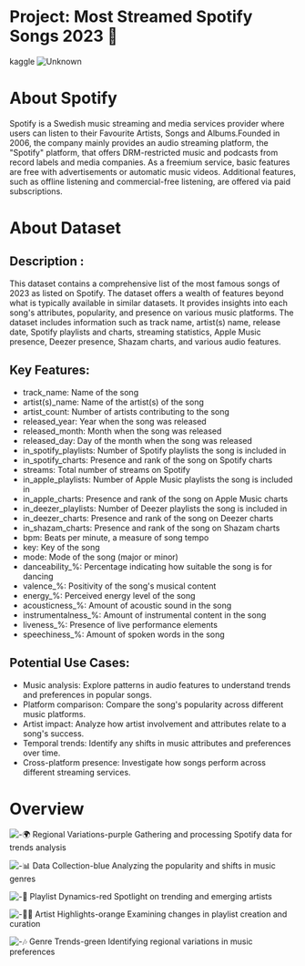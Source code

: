 # Project: Most Streamed Spotify Songs 2023 🎵
kaggle
![Unknown](https://github.com/IraSafonik/project_Most-Streamed-Spotify-Songs-2023/assets/32171563/1233206f-8365-4e98-bf62-d6ad9213d62c)

# About Spotify
Spotify is a Swedish music streaming and media services provider where users can listen to their Favourite Artists, Songs and Albums.Founded in 2006, the company mainly provides an audio streaming platform, the "Spotify" platform, that offers DRM-restricted music and podcasts from record labels and media companies. As a freemium service, basic features are free with advertisements or automatic music videos. Additional features, such as offline listening and commercial-free listening, are offered via paid subscriptions.

# About Dataset

## Description :
This dataset contains a comprehensive list of the most famous songs of 2023 as listed on Spotify. The dataset offers a wealth of features beyond what is typically available in similar datasets. It provides insights into each song's attributes, popularity, and presence on various music platforms. The dataset includes information such as track name, artist(s) name, release date, Spotify playlists and charts, streaming statistics, Apple Music presence, Deezer presence, Shazam charts, and various audio features.

## Key Features:
- track_name: Name of the song
- artist(s)_name: Name of the artist(s) of the song
- artist_count: Number of artists contributing to the song
- released_year: Year when the song was released
- released_month: Month when the song was released
- released_day: Day of the month when the song was released
- in_spotify_playlists: Number of Spotify playlists the song is included in
- in_spotify_charts: Presence and rank of the song on Spotify charts
- streams: Total number of streams on Spotify
- in_apple_playlists: Number of Apple Music playlists the song is included in
- in_apple_charts: Presence and rank of the song on Apple Music charts
- in_deezer_playlists: Number of Deezer playlists the song is included in
- in_deezer_charts: Presence and rank of the song on Deezer charts
- in_shazam_charts: Presence and rank of the song on Shazam charts
- bpm: Beats per minute, a measure of song tempo
- key: Key of the song
- mode: Mode of the song (major or minor)
- danceability_%: Percentage indicating how suitable the song is for dancing
- valence_%: Positivity of the song's musical content
- energy_%: Perceived energy level of the song
- acousticness_%: Amount of acoustic sound in the song
- instrumentalness_%: Amount of instrumental content in the song
- liveness_%: Presence of live performance elements
- speechiness_%: Amount of spoken words in the song

## Potential Use Cases:
- Music analysis: Explore patterns in audio features to understand trends and preferences in popular songs.
- Platform comparison: Compare the song's popularity across different music platforms.
- Artist impact: Analyze how artist involvement and attributes relate to a song's success.
- Temporal trends: Identify any shifts in music attributes and preferences over time.
- Cross-platform presence: Investigate how songs perform across different streaming services.

# Overview

![-🌍 Regional Variations-purple](https://github.com/IraSafonik/project_Most-Streamed-Spotify-Songs-2023/assets/32171563/faf64499-84e2-4c9a-ba1d-efc23409daa8)
Gathering and processing Spotify data for trends analysis

![-📊 Data Collection-blue](https://github.com/IraSafonik/project_Most-Streamed-Spotify-Songs-2023/assets/32171563/99c2d3ea-7704-4cf4-bf40-5cf23ec5acdd)
Analyzing the popularity and shifts in music genres

![-📁 Playlist Dynamics-red](https://github.com/IraSafonik/project_Most-Streamed-Spotify-Songs-2023/assets/32171563/a20f3b02-29d5-4a36-82e2-f8e1eb351ac7)
Spotlight on trending and emerging artists

![-👩‍🎤 Artist Highlights-orange](https://github.com/IraSafonik/project_Most-Streamed-Spotify-Songs-2023/assets/32171563/e5d45641-928a-4d25-b294-94cea9c67786)
Examining changes in playlist creation and curation

![-🎶 Genre Trends-green](https://github.com/IraSafonik/project_Most-Streamed-Spotify-Songs-2023/assets/32171563/8970fe2c-329b-4f2f-aca4-11fadbb76df6)
Identifying regional variations in music preferences
